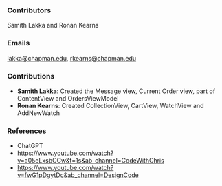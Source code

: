 ### Contributors
Samith Lakka and Ronan Kearns
### Emails 
lakka@chapman.edu, rkearns@chapman.edu
### Contributions
- **Samith Lakka**: Created the Message view, Current Order view, part of ContentView and OrdersViewModel
- **Ronan Kearns**: Created CollectionView, CartView, WatchView and AddNewWatch

### References
- ChatGPT 
- https://www.youtube.com/watch?v=a05eLxsbCCw&t=1s&ab_channel=CodeWithChris 
- https://www.youtube.com/watch?v=fwG1pDgytDc&ab_channel=DesignCode

